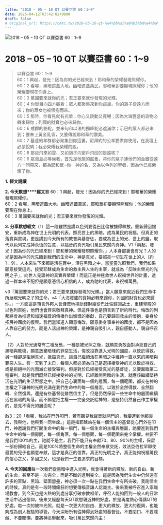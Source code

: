 ```yaml
---
title: "2018 – 05 – 10 QT 以賽亞書 60：1~9"
date: 2025-04-12T03:42:02+0800
draft: false
# original_url: https://cmtc.tw/2018-05-10-qt-%e4%bb%a5%e8%b3%bd%e4%ba%9e%e6%9b%b8-60%ef%bc%9a19
---
```


![2018 – 05 – 10 QT 以賽亞書 60：1~9](/images/qt.jpg   "2018 – 05 – 10 QT 以賽亞書 60：1~9")

# 2018 – 05 – 10 QT 以賽亞書 60：1~9

> 以賽亞書 60：1~9  
> 60：1 興起，發光！因為你的光已經來到！耶和華的榮耀發現照耀你。  
> 60：2 看哪，黑暗遮蓋大地，幽暗遮蓋萬民，耶和華卻要顯現照耀你；他的榮耀要現在你身上。  
> 60：3 萬國要來就你的光；君王要來就你發現的光輝。  
> 60：4 你舉目向四方觀看；眾人都聚集來到你這裏。你的眾子從遠方而來；你的眾女也被懷抱而來。  
> 60：5 那時，你看見就有光榮；你心又跳動又寬暢；因為大海豐盛的貨物必轉來歸你；列國的財寶也必來歸你。  
> 60：6 成群的駱駝，並米甸和以法的獨峰駝必遮滿你；示巴的眾人都必來到；要奉上黃金乳香，又要傳說耶和華的讚美。  
> 60：7 基達的羊群都必聚集到你這裏，尼拜約的公羊要供你使用，在我壇上必蒙悅納；我必榮耀我榮耀的殿。  
> 60：8 那些飛來如雲、又如鴿子向窗戶飛回的是誰呢？  
> 60：9 眾海島必等候我，首先是他施的船隻，將你的眾子連他們的金銀從遠方一同帶來，都為耶和華─你　神的名，又為以色列的聖者，因為他已經榮耀了你。

**1.** **經文誦讀**

**2. 今天默想****經文**賽 60：1 興起，發光！因為你的光已經來到！耶和華的榮耀發現照耀你。  
60：2 看哪，黑暗遮蓋大地，幽暗遮蓋萬民，耶和華卻要顯現照耀你；他的榮耀要現在你身上。  
60：3 萬國要來就你的光；君王要來就你發現的光輝。

**3. 分享默想經文**（1）這一段雖然是講以色列要從巴比倫被擄得釋放，重新歸回錫安，重新成為神在世上光明的代表，照亮世上的黑暗，成為萬民的祝福。但真正的落實與實現，更是講到今天所有的教會與基督徒，要成為世上的光、世上的鹽，取代以色列完成神永恆的旨意，以福音的真光吸引萬民來歸向真神。V1「興起，發光！因為你的光已經來到！耶和華的榮耀發現照耀你。」人本身那裏會有光？人的光是因為神的光先臨到我們的生命中，神是真光，要照亮一切生在世上的人（約1：9）。人本來生下來都是活在罪中，活在黑暗之中，當聖靈光照我們，我們如果願意接受這光，接受耶穌成為生命的救主與人生的主宰，就成為「反映主榮光的光明之子」，向世人見證神的真實與榮耀！而這正是神拯救世人祝福世界的計畫，透過一群本來不配但是願意憑信心相信的人，成為祂的代表，來祝福萬民。

v3「萬國要來就你的光；君王要來就你發現的光輝。」當人願意來就近我們生命中所展現光明之子的生命，v4「大海豐盛的貨物必轉來歸你，列國的財寶也必來歸你。」一方面這是預言外邦人會慷慨地捐助錢財給從巴比倫歸回故土，重建聖殿的以色列百姓，他們也會齊來敬拜真神。但這件事也是預言到了新約時代，悔改的列邦將會為推進和加速福音的傳播作出慷慨的奉獻，自己要歸回救主的懷抱，委身於拓展神國度的復興。我們當知道人願意悔改，願意委身事奉神的國度，都不是因為人靠自己的努力，而是人活出神的榮耀，是神親自吸引人，親自感動人，親自呼召人。

（2）人對於光通常有二種反應，一種是被光照之後，就願意勇敢面對承認自己的黑暗與敗壞，願意放棄暗昧的罪惡生活，悔改投靠進入光明的國度，以致於得救。另一種卻是拒絕真光，抵擋真光，讓自己繼續活在黑暗之中維持一直以來的黑暗與罪惡人生。有一天到了末日，每個人都必須為自己是選擇接受神的光以致於得救，或是拒絕神的光而滅亡接受審判。但是對於已經接受真光的基督徒，又要面臨第二種審判，就是我們既然已經接受神的光明，已經離開黑暗的生活，就應該繼續堅持活在光明的生活型態之中，把自己心裏面每一個的層面，每一個範圍，都交在神的主權之下讓神的光明充滿在我們生命中的每一個層面，以致於全然得救、全然翻轉、全然復興。還是有些基督徒雖然信主了，但是仍然保留一些生命中的層面繼續活在黑暗的角落，而不願意把主權一一完全交託給神的，是堅持仍然自己作主掌權的，是見不得光的層面呢？

啟3：20「看哪，我站在門外叩門，若有聽見我聲音就開門的，我要進到他那裏去，我與他，他與我一同坐席。」這是指耶穌站在每一個信主的基督徒心門外在叩門，神邀請我們打開生命中的每一扇門，每一個生命的主權與層面，祂要進到我們生命中的每一個房間，每一個角落，每一個層面，每一個範圍來完全掌權。神要不是我們100%的主，祂就不是主，我們不能只有奉獻70、80、90%的主權，保留一部份歸給自己，而是100%將整個生命的主權全然奉獻交託，效法亞伯拉罕即使最愛的兒子也願意奉獻，這才是真正的信靠，真正的光明之子，真正能夠祝福萬民的信心之父，多國之父，也是我們一生要追求的目標。

**4. 今天的回應**每一次我們從黑暗中進入光明，就會得著新的釋放、新的自由、新的生命。甚至不是一次完全，而是不斷的進到完全。這是因為我們生命中仍然還有許多的盲點、黑暗、堅固營壘，神必須一次一點在我們生命中有所突破。我剛信主的時候，真的是有一段時間瘋狂的想要傳福音讓人認識主。後來我被呼召進入家職場教會，到今天也是火熱的到處分享打破宗教框架，呼召人能夠回到一般人的日常生活中活出信仰。後來又經歷每天QT默想親近神的好處，於是再度熱心傳講QT的好處。每一次的被神光照，就是一次更大的自由、更大的釋放、更大的復興，也能夠成為別人祝福的導管。今天深盼所有從神得到好處的基督徒，不要閉口、不要隱藏、不要閒懶，要將神高舉起來，吸引萬民來歸向主！